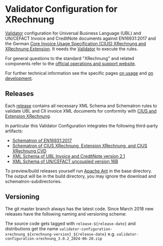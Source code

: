 # Validator Configuration for XRechnung

[Validator](https://github.com/itplr-kosit/validator) configuration for Universal Business Language (UBL) and UN/CEFACT Invoice and CreditNote documents against EN16931:2017 and the German [Core Invoice Usage Specification (CIUS) XRechnung and XRechnung Extension](https://xeinkauf.de/xrechnung/versionen-und-bundles/). It needs the [Validator](https://github.com/itplr-kosit/validator) to execute the rules.

For general questions to the standard "XRechnung" and related components refer to the [official operations and support website](https://xeinkauf.de/kontakt/#support).

For further technical information see the specific pages [on usage](docs/usage.md) and [on development](https://github.com/itplr-kosit/validator-configuration-xrechnung/blob/master/docs/development.md).

## Releases

Each [release](https://github.com/itplr-kosit/validator-configuration-xrechnung/releases) contains all necessary XML Schema and Schematron rules to validate UBL and CII invoice XML documents for conformity with [CIUS and Extension XRechnung](https://xeinkauf.de/xrechnung/versionen-und-bundles/).

In particular this Validator Configuration integrates the following third-party artifacts:

* [Schematron of EN16931:2017](https://github.com/ConnectingEurope/eInvoicing-EN16931)
* [Schematron of CIUS XRechnung, Extension XRechnung, and CIUS XRechnung CVD](https://projekte.kosit.org/xrechnung/xrechnung-schematron/)
* [XML Schema of UBL Invoice and CreditNote version 2.1](http://docs.oasis-open.org/ubl/os-UBL-2.1/)
* [XML Schema of UN/CEFACT uncoupled version 16B](http://www.unece.org/cefact/xml_schemas/index.html)

To preview/build releases yourself run [Apache Ant](https://ant.apache.org/) in the base directory. The output will be in the build directory, you may ignore the download and schematron-subdirectories.

## Versioning

The git master branch always has the latest code. Since March 2018 new releases have the following naming and versioning scheme:

The source code gets tagged with `release-${release-date}` and distributions get the name `validator-configuration-xrechnung_${xrechnung-version}_${release-date}` e.g. `validator-configuration-xrechnung_3.0.2_2024-06-20.zip`

